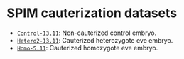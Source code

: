 # SPIM cauterization datasets

- [`Control-13.11`](Control-13.11): Non-cauterized control embryo.
- [`Hetero2-13.11`](Hetero2-13.11): Cauterized heterozygote eve embryo.
- [`Homo-5.11`](Homo-5.11): Cauterized homozygote eve embryo.

